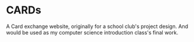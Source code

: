 # CARDs
A Card exchange website, originally for a school club's project design. And would be used as my computer science introduction class's final work. 
